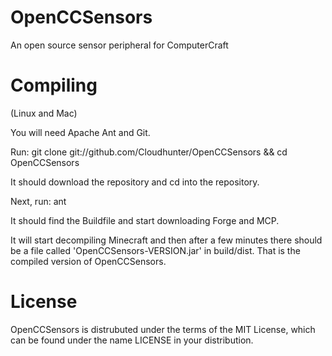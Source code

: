 OpenCCSensors
=============

An open source sensor peripheral for ComputerCraft

Compiling
=======

(Linux and Mac)

You will need Apache Ant and Git.

Run: git clone git://github.com/Cloudhunter/OpenCCSensors && cd OpenCCSensors

It should download the repository and cd into the repository.

Next, run: ant

It should find the Buildfile and start downloading Forge and MCP.

It will start decompiling Minecraft and then after a few minutes there should be a file called 'OpenCCSensors-VERSION.jar' in build/dist. That is the compiled version of OpenCCSensors.

License
=======

OpenCCSensors is distrubuted under the terms of the MIT License, which can be found under the name LICENSE in your distribution.